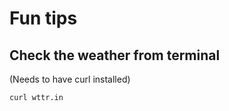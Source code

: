 # Fun tips

## Check the weather from terminal

(Needs to have curl installed)
```bash
curl wttr.in
```